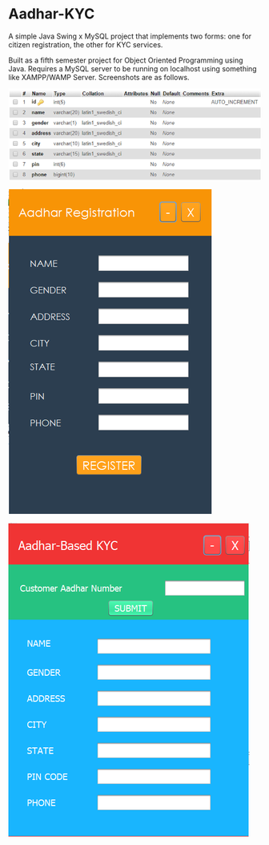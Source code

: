 # Aadhar-KYC
A simple Java Swing x MySQL project that implements two forms: one for citizen registration, the other for KYC services.

Built as a fifth semester project for Object Oriented Programming using Java.
Requires a MySQL server to be running on localhost using something like XAMPP/WAMP Server.
Screenshots are as follows.

![Database](3.PNG)

![Register](1.PNG)

![KYC](2.PNG)
